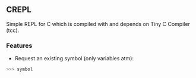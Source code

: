 ## CREPL
Simple REPL for C which is compiled with and depends on Tiny C Compiler (tcc).
### Features
- Request an existing symbol (only variables atm):
```bash
>>> symbol
```
